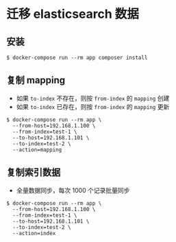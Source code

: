 # 迁移 elasticsearch 数据

## 安装

```
$ docker-compose run --rm app composer install
```

## 复制 mapping 

* 如果 `to-index` 不存在，则按 `from-index` 的 `mapping` 创建
* 如果 `to-index` 已存在，则按 `from-index` 的 `mapping` 更新

```
$ docker-compose run --rm app \
  --from-host=192.168.1.100 \
  --from-index=test-1 \ 
  --to-host=192.168.1.101 \
  --to-index=test-2 \
  --action=mapping
```

## 复制索引数据

* 全量数据同步，每次 1000 个记录批量同步

```
$ docker-compose run --rm app \
  --from-host=192.168.1.100 \
  --from-index=test-1 \ 
  --to-host=192.168.1.101 \
  --to-index=test-2 \
  --action=index
```

